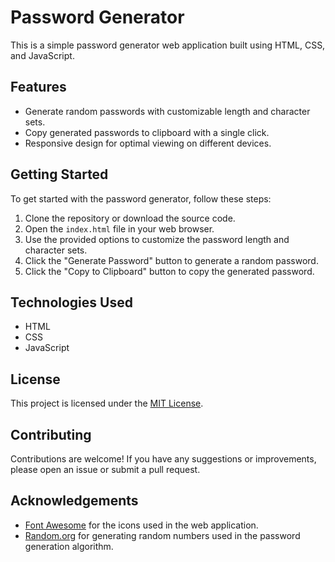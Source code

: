 # Password Generator

This is a simple password generator web application built using HTML, CSS, and JavaScript.

## Features

- Generate random passwords with customizable length and character sets.
- Copy generated passwords to clipboard with a single click.
- Responsive design for optimal viewing on different devices.

## Getting Started

To get started with the password generator, follow these steps:

1. Clone the repository or download the source code.
2. Open the `index.html` file in your web browser.
3. Use the provided options to customize the password length and character sets.
4. Click the "Generate Password" button to generate a random password.
5. Click the "Copy to Clipboard" button to copy the generated password.

## Technologies Used

- HTML
- CSS
- JavaScript

## License

This project is licensed under the [MIT License](LICENSE).

## Contributing

Contributions are welcome! If you have any suggestions or improvements, please open an issue or submit a pull request.

## Acknowledgements

- [Font Awesome](https://fontawesome.com/) for the icons used in the web application.
- [Random.org](https://www.random.org/) for generating random numbers used in the password generation algorithm.

